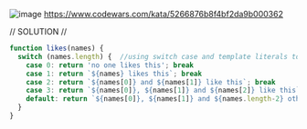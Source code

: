 ![image](https://github.com/user-attachments/assets/4697f970-3d24-43bf-acb0-378196a2db29)
https://www.codewars.com/kata/5266876b8f4bf2da9b000362 

// SOLUTION //
```javascript
function likes(names) {
  switch (names.length) {  //using switch case and template literals to display the message
    case 0: return 'no one likes this'; break
    case 1: return `${names} likes this`; break                                        //when 1 person likes
    case 2: return `${names[0]} and ${names[1]} like this`; break                      // when two likes
    case 3: return `${names[0]}, ${names[1]} and ${names[2]} like this`; break         // when three likes
    default: return `${names[0]}, ${names[1]} and ${names.length-2} others like this`; // when four or more likes
  }
}

```
